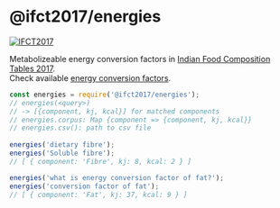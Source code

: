 # @ifct2017/energies

[![IFCT2017](http://ninindia.org/images/ifct_2017.png)](http://ninindia.org/ifct_2017.htm)

Metabolizeable energy conversion factors in [Indian Food Composition Tables 2017].<br>
Check available [energy conversion factors].

```javascript
const energies = require('@ifct2017/energies');
// energies(<query>)
// -> [{component, kj, kcal}] for matched components
// energies.corpus: Map {component => {component, kj, kcal}}
// energies.csv(): path to csv file
 
energies('dietary fibre');
energies('Soluble fibre');
// [ { component: 'Fibre', kj: 8, kcal: 2 } ]

energies('what is energy conversion factor of fat?');
energies('conversion factor of fat');
// [ { component: 'Fat', kj: 37, kcal: 9 } ]
```


[Indian Food Composition Tables 2017]: http://ifct2017.com/
[energy conversion factors]: https://github.com/ifct2017/energies/blob/master/index.csv
